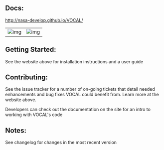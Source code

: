 ## Docs:

http://nasa-develop.github.io/VOCAL/

|    |    |
:---:|:---:
![img](http://i.imgur.com/4c4nCaW.png?1) | ![img](http://i.imgur.com/BFJVzBw.png?1)

## Getting Started:

See the website above for installation instructions and a user guide

## Contributing:

See the issue tracker for a number of on-going tickets that detail needed enhancements and bug fixes VOCAL could benefit from. Learn more at the website above.

Developers can check out the documentation on the site for an intro to working with VOCAL's code


## Notes: 

See changelog for changes in the most recent version